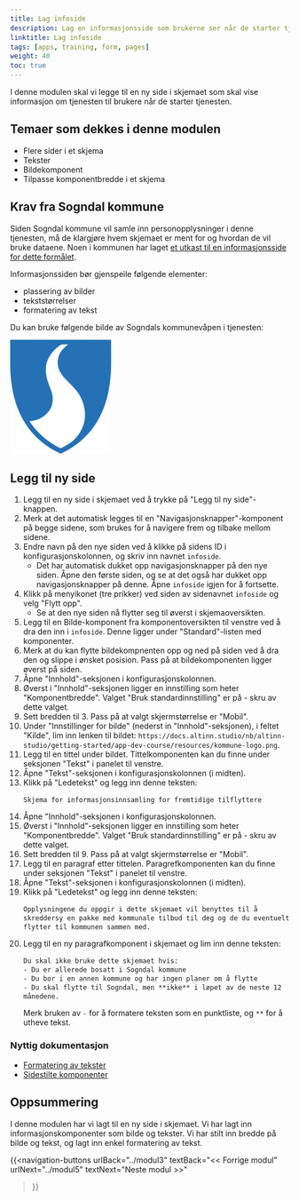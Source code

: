 ```yaml
---
title: Lag infoside
description: Lag en informasjonsside som brukerne ser når de starter tjenesten.
linktitle: Lag infoside
tags: [apps, training, form, pages]
weight: 40
toc: true
---
```


I denne modulen skal vi legge til en ny side i skjemaet som skal vise informasjon om tjenesten til brukere når
de starter tjenesten.


## Temaer som dekkes i denne modulen
- Flere sider i et skjema
- Tekster
- Bildekomponent
- Tilpasse komponentbredde i et skjema

## Krav fra Sogndal kommune
Siden Sogndal kommune vil samle inn personopplysninger i denne tjenesten, må de klargjøre hvem skjemaet 
er ment for og hvordan de vil bruke dataene. Noen i kommunen har laget 
[et utkast til en informasjonsside for dette formålet](../resources/infoside_tilflyttere.pdf).

Informasjonssiden bør gjenspeile følgende elementer:
 - plassering av bilder
 - tekststørrelser
 - formatering av tekst

Du kan bruke følgende bilde av Sogndals kommunevåpen i tjenesten:

!["Sogndal kommunevåpen"](../resources/kommune-logo.png )

## Legg til ny side
1. Legg til en ny side i skjemaet ved å trykke på "Legg til ny side"-knappen.
2. Merk at det automatisk legges til en "Navigasjonsknapper"-komponent på begge sidene, som brukes for å navigere
    frem og tilbake mellom sidene.
3. Endre navn på den nye siden ved å klikke på sidens ID i konfigurasjonskolonnen, og skriv inn navnet `infoside`.
    - Det har automatisk dukket opp navigasjonsknapper på den nye siden. Åpne den første siden, og se at det også har 
    dukket opp navigasjonsknapper på denne. Åpne `infoside` igjen for å fortsette.
4. Klikk på menyikonet (tre prikker) ved siden av sidenavnet `infoside` og velg "Flytt opp".
    - Se at den nye siden nå flytter seg til øverst i skjemaoversikten. 
5. Legg til en Bilde-komponent fra komponentoversikten til venstre ved å dra den inn i `infoside`. Denne ligger under "Standard"-listen med komponenter.
6. Merk at du kan flytte bildekompnenten opp og ned på siden ved å dra den og slippe i ønsket posision. Pass på at bildekomponenten
    ligger øverst på siden.
7. Åpne "Innhold"-seksjonen i konfigurasjonskolonnen. 
8. Øverst i "Innhold"-seksjonen ligger en innstilling som heter "Komponentbredde". Valget "Bruk standardinnstilling" er på - skru av dette valget.
9. Sett bredden til 3. Pass på at valgt skjermstørrelse er "Mobil".
10. Under "Innstillinger for bilde" (nederst in "Innhold"-seksjonen), i feltet "Kilde", lim inn lenken til bildet: `https://docs.altinn.studio/nb/altinn-studio/getting-started/app-dev-course/resources/kommune-logo.png`.
11. Legg til en tittel under bildet. Tittelkomponenten kan du finne under seksjonen "Tekst" i panelet til venstre.
12. Åpne "Tekst"-seksjonen i konfigurasjonskolonnen (i midten).
13. Klikk på "Ledetekst" og legg inn denne teksten:
    ```text
    Skjema for informasjonsinnsamling for fremtidige tilflyttere
    ```
14. Åpne "Innhold"-seksjonen i konfigurasjonskolonnen. 
15. Øverst i "Innhold"-seksjonen ligger en innstilling som heter "Komponentbredde". Valget "Bruk standardinnstilling" er på - skru av dette valget.
16. Sett bredden til 9. Pass på at valgt skjermstørrelse er "Mobil".
17. Legg til en paragraf etter tittelen. Paragrefkomponenten kan du finne under seksjonen "Tekst" i panelet til venstre.
18. Åpne "Tekst"-seksjonen i konfigurasjonskolonnen (i midten).
19. Klikk på "Ledetekst" og legg inn denne teksten:
    ```text
    Opplysningene du oppgir i dette skjemaet vil benyttes til å skreddersy en pakke med kommunale tilbud til deg og de du eventuelt flytter til kommunen sammen med.
    ```
20. Legg til en ny paragrafkomponent i skjemaet og lim inn denne teksten:
    ```text
    Du skal ikke bruke dette skjemaet hvis:
    - Du er allerede bosatt i Sogndal kommune
    - Du bor i en annen kommune og har ingen planer om å flytte
    - Du skal flytte til Sogndal, men **ikke** i løpet av de neste 12 månedene.
    ```
    Merk bruken av `-` for å formatere teksten som en punktliste, og `**` for å utheve tekst.


### Nyttig dokumentasjon
- [Formatering av tekster](/nb/altinn-studio/reference/ux/texts/#formatering-av-tekster)
- [Sidestilte komponenter](/nb/altinn-studio/reference/ux/styling/#sidestilte-komponenter-grid)

## Oppsummering
I denne modulen har vi lagt til en ny side i skjemaet. Vi har lagt inn informasjonskomponenter  som bilde og
tekster. Vi har stilt inn bredde på bilde og tekst, og lagt inn enkel formatering av tekst.


{{<navigation-buttons
  urlBack="../modul3"
  textBack="<< Forrige modul"
  urlNext="../modul5"
  textNext="Neste modul >>"
>}}
